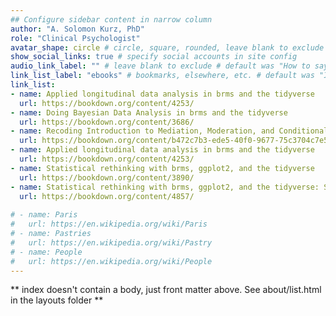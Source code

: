 ```yaml
---
## Configure sidebar content in narrow column
author: "A. Solomon Kurz, PhD"
role: "Clinical Psychologist"
avatar_shape: circle # circle, square, rounded, leave blank to exclude # default was rounded
show_social_links: true # specify social accounts in site config
audio_link_label: "" # leave blank to exclude # default was "How to say my name"
link_list_label: "ebooks" # bookmarks, elsewhere, etc. # default was "Interests"
link_list:
- name: Applied longitudinal data analysis in brms and the tidyverse
  url: https://bookdown.org/content/4253/
- name: Doing Bayesian Data Analysis in brms and the tidyverse
  url: https://bookdown.org/content/3686/
- name: Recoding Introduction to Mediation, Moderation, and Conditional Process Analysis
  url: https://bookdown.org/content/b472c7b3-ede5-40f0-9677-75c3704c7e5c/
- name: Applied longitudinal data analysis in brms and the tidyverse
  url: https://bookdown.org/content/4253/
- name: Statistical rethinking with brms, ggplot2, and the tidyverse
  url: https://bookdown.org/content/3890/
- name: Statistical rethinking with brms, ggplot2, and the tidyverse: Second edition
  url: https://bookdown.org/content/4857/
  
# - name: Paris
#   url: https://en.wikipedia.org/wiki/Paris
# - name: Pastries
#   url: https://en.wikipedia.org/wiki/Pastry
# - name: People
#   url: https://en.wikipedia.org/wiki/People
---
```


** index doesn't contain a body, just front matter above.
See about/list.html in the layouts folder **